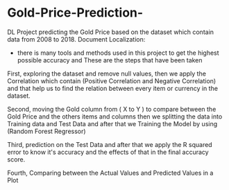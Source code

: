 # Gold-Price-Prediction-
DL Project predicting the Gold Price based on the dataset which contain data from 2008 to 2018.
Document Localization:

- there is many tools and methods used in this project to get the highest possible accuracy and These are the steps that have been taken

First, exploring the dataset and remove null values, then we apply the Correlation which contain (Positive Correlation and Negative Correlation) and that help us to find the relation between every item or currency in the dataset.

Second, moving the Gold column from ( X to Y ) to compare between the Gold Price and the others items and columns then we splitting the data into Training data and Test Data and after that we Training  the Model  by using (Random Forest Regressor)

Third, prediction on the Test Data and after that we apply the R squared error to know it's accuracy and the effects of that in the final accuracy score.

Fourth, Comparing between the Actual Values and Predicted Values in a Plot



